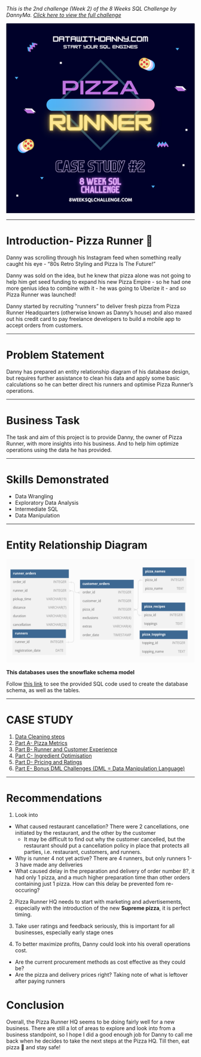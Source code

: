 *This is the 2nd challenge (Week 2) of the 8 Weeks SQL Challenge by DannyMa. [Click here to view the full challenge](https://8weeksqlchallenge.com/case-study-2/)*

![](https://github.com/imanjokko/PizzaRunner/blob/main/images/Logo.png)

---
# Introduction- Pizza Runner :pizza:

Danny was scrolling through his Instagram feed when something really caught his eye - “80s Retro Styling and Pizza Is The Future!”

Danny was sold on the idea, but he knew that pizza alone was not going to help him get seed funding to expand his new Pizza Empire - so he had one more genius idea to combine with it - he was going to Uberize it - and so Pizza Runner was launched!

Danny started by recruiting “runners” to deliver fresh pizza from Pizza Runner Headquarters (otherwise known as Danny’s house) and also maxed out his credit card to pay freelance developers to build a mobile app to accept orders from customers.

---
# Problem Statement
Danny has prepared an entity relationship diagram of his database design, but requires further assistance to clean his data and apply some basic calculations so he can better direct his runners and optimise Pizza Runner’s operations.

---
# Business Task
The task and aim of this project is to provide Danny, the owner of Pizza Runner, with more insights into his business. And to help him optimize operations using the data he has provided.

---
# Skills Demonstrated
- Data Wrangling
- Exploratory Data Analysis
- Intermediate SQL
- Data Manipulation

---
# Entity Relationship Diagram
![](https://github.com/imanjokko/PizzaRunner/blob/main/images/ERD.png)

**This databases uses the snowflake schema model**

Follow [this link](https://github.com/imanjokko/PizzaRunner/blob/main/schema%20query.sql) to see the provided SQL code used to create the database schema, as well as the tables.

---
# CASE STUDY
1. [Data Cleaning steps](https://github.com/imanjokko/PizzaRunner/blob/main/Solutions/Data_Cleaning.md)
2. [Part A- Pizza Metrics](https://github.com/imanjokko/PizzaRunner/blob/main/Solutions/Part%20A-%20Pizza%20Metrics.md)
4. [Part B- Runner and Customer Experience](https://github.com/imanjokko/PizzaRunner/blob/main/Solutions/Part%20B-%20Runner%20and%20Customer%20Experience.md)
5. [Part C- Ingredient Optimisation](https://github.com/imanjokko/PizzaRunner/blob/main/Solutions/Part%20C-%20Ingredient%20Optimisation.md)
6. [Part D- Pricing and Ratings](https://github.com/imanjokko/PizzaRunner/blob/main/Solutions/Part%20D-%20Pricing%20and%20Ratings.md)
7. [Part E- Bonus DML Challenges (DML = Data Manipulation Language)](https://github.com/imanjokko/PizzaRunner/blob/main/Solutions/Part%20E-%20Bonus%20DML%20Challenges%20(DML%20%3D%20Data%20Manipulation%20Language).md)

---

# Recommendations
1. Look into 
- What caused restaurant cancellation? There were 2 cancellations, one initiated by the restaurant, and the other by the customer
   - It may be difficult to find out why the customer cancelled, but the restaurant should put a cancellation policy in place that protects all parties, i.e. restaurant, customers, and runners.
- Why is runner 4 not yet active? There are 4 runners, but only runners 1-3 have made any deliveries
- What caused delay in the preparation and delivery of order number 8?, it had only 1 pizza, and a much higher preparation time than other orders containing just 1 pizza. How can this delay be prevented fom re-occuring?

2. Pizza Runner HQ needs to start with marketing and advertisements, especially with the introduction of the new **Supreme pizza**, it is perfect timing.

3. Take user ratings and feedback seriously, this is important for all businesses, especially early stage ones

4. To better maximize profits, Danny could look into his overall operations cost. 
 - Are the current procurement methods as cost effective as they could be?
 - Are the pizza and delivery prices right? Taking note of what is leftover after paying runners

# Conclusion
Overall, the Pizza Runner HQ seems to be doing fairly well for a new business. There are still a lot of areas to explore and look into from a business standpoint, so I hope I did a good enough job for Danny to call me back when he decides to take the next steps at the Pizza HQ. Till then, eat pizza 🍕 and stay safe!


